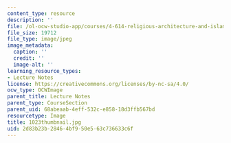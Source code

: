 ```yaml
---
content_type: resource
description: ''
file: /ol-ocw-studio-app/courses/4-614-religious-architecture-and-islamic-cultures-fall-2002/2d83b23b28464bf950e563c736633c6f_1023thumbnail.jpg
file_size: 19712
file_type: image/jpeg
image_metadata:
  caption: ''
  credit: ''
  image-alt: ''
learning_resource_types:
- Lecture Notes
license: https://creativecommons.org/licenses/by-nc-sa/4.0/
ocw_type: OCWImage
parent_title: Lecture Notes
parent_type: CourseSection
parent_uid: 68abeaab-4eff-532c-e858-18d3ffb567bd
resourcetype: Image
title: 1023thumbnail.jpg
uid: 2d83b23b-2846-4bf9-50e5-63c736633c6f
---
```

